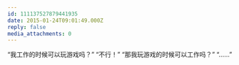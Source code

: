 ```yaml
---
id: 111137527879441935
date: 2015-01-24T09:01:49.000Z
reply: false
media_attachments: 0
---
```


“我工作的时候可以玩游戏吗？” “不行！” “那我玩游戏的时候可以工作吗？” “……”

